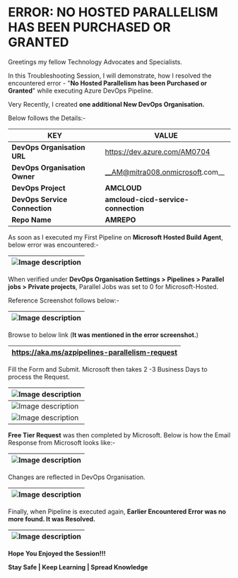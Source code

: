 # ERROR: NO HOSTED PARALLELISM HAS BEEN PURCHASED OR GRANTED

Greetings my fellow Technology Advocates and Specialists.

In this Troubleshooting Session, I will demonstrate, how I resolved the encountered error - "__No Hosted Parallelism has been Purchased or Granted__" while executing Azure DevOps Pipeline.

Very Recently, I created __one additional New DevOps Organisation.__

Below follows the Details:-

| __KEY__ | __VALUE__ |
| --------- | --------- |
| __DevOps Organisation URL__ | https://dev.azure.com/AM0704 |
| __DevOps Organisation Owner__ | __AM@mitra008.onmicrosoft.com__ |
| __DevOps Project__ | __AMCLOUD__ |
| __DevOps Service Connection__ | __amcloud-cicd-service-connection__ |
| __Repo Name__ | __AMREPO__ |

As soon as I executed my First Pipeline on __Microsoft Hosted Build Agent__, below error was encountered:-

| ![Image description](https://dev-to-uploads.s3.amazonaws.com/uploads/articles/fszy0dd5yu79bv1q1d2p.jpg) |
| --------- |

When verified under __DevOps Organisation Settings > Pipelines > Parallel jobs > Private projects__, Parallel Jobs was set to 0 for Microsoft-Hosted. 

Reference Screenshot follows below:-

| ![Image description](https://dev-to-uploads.s3.amazonaws.com/uploads/articles/4xmr6ax7glczucx7fvn4.jpg) |
| --------- |

Browse to below link (__It was mentioned in the error screenshot.__)

| https://aka.ms/azpipelines-parallelism-request |
| --------- |

Fill the Form and Submit. Microsoft then takes 2 -3 Business Days to process the Request.

| ![Image description](https://dev-to-uploads.s3.amazonaws.com/uploads/articles/o96crst7paa1ndunerq5.jpg) |
| --------- |
| ![Image description](https://dev-to-uploads.s3.amazonaws.com/uploads/articles/km89mh2c7ef47t68eo1r.jpg) |
| ![Image description](https://dev-to-uploads.s3.amazonaws.com/uploads/articles/60szjr5yyhcv34bkhktm.jpg) |

__Free Tier Request__ was then completed by Microsoft. 
Below is how the Email Response from Microsoft looks like:-

| ![Image description](https://dev-to-uploads.s3.amazonaws.com/uploads/articles/vpyatx1qkkag8hf2bem8.jpg) |
| --------- | 

Changes are reflected in DevOps Organisation.

| ![Image description](https://dev-to-uploads.s3.amazonaws.com/uploads/articles/4xxsk8ztl0lyodnzwtcd.jpg) |
| --------- |

Finally, when Pipeline is executed again, __Earlier Encountered Error was no more found. It was Resolved.__

| ![Image description](https://dev-to-uploads.s3.amazonaws.com/uploads/articles/ggxvqeoq009jg86oocsn.jpg) |
| --------- |

 
__Hope You Enjoyed the Session!!!__

__Stay Safe | Keep Learning | Spread Knowledge__
